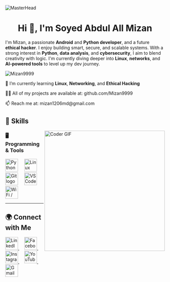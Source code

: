 ![MasterHead](https://developers.giphy.com/branch/master/static/api-512d36c09662682717108a38bbb5c57d.gif)

<h1 align="center">Hi 👋, I'm Soyed Abdul All Mizan</h1>

I'm Mizan, a passionate **Android** and **Python developer**, and a future **ethical hacker**. I enjoy building smart, secure, and scalable systems. With a strong interest in **Python**, **data analysis**, and **cybersecurity**, I aim to blend creativity with logic. I'm currently diving deeper into **Linux**, **networks**, and **AI-powered tools** to level up my dev journey.

<p align="left"> <img src="https://komarev.com/ghpvc/?username=Mizan9999&label=Profile%20views&color=0e75b6&style=flat" alt="Mizan9999" /> </p>

🌱 I’m currently learning **Linux**, **Networking**, and **Ethical Hacking**

👨‍💻 All of my projects are available at: github.com/Mizan9999

<p>📫 Reach me at: mizan1206md@gmail.com</p>

<h2 align="left">🚀 Skills</h2>

<img align="right" src="https://media.giphy.com/media/SWoSkN6DxTszqIKEqv/giphy.gif" alt="Coder GIF" width="380">

### 🖥 Programming & Tools  
<div align="left">
  <img src="https://cdn.jsdelivr.net/gh/devicons/devicon/icons/python/python-original.svg" height="40" alt="Python logo" />
  <img width="12" />
  <img src="https://img.icons8.com/?size=100&id=tmEqIUErLJVM&format=png&color=000000" height="40" alt="Linux logo" />
  <img width="12" />
  <img src="https://skillicons.dev/icons?i=git" height="40" alt="Git logo" />
  <img width="12" />
  <img src="https://skillicons.dev/icons?i=vscode" height="40" alt="VS Code logo" />
  <img width="12" />
  <img src="https://img.icons8.com/?size=100&id=sQDwK5CQx7EZ&format=png&color=000000" height="40" alt="WiFi / Networking logo" />
</div>

---

<h2 align="left">🌍 Connect with Me</h2>

<div align="left">
  <a href="https://www.linkedin.com/in/saa-mizan/" target="_blank">
    <img src="https://img.icons8.com/?size=100&id=8808&format=png&color=0A66C2" height="40" alt="LinkedIn logo" />
  </a>
  <img width="12" />

  <a href="https://www.facebook.com/saa.mizan.7" target="_blank">
    <img src="https://cdn.simpleicons.org/facebook/1877F2" height="40" alt="Facebook logo" />
  </a>
  <img width="12" />

  <a href="https://www.instagram.com/saa_mizan/" target="_blank">
    <img src="https://cdn.simpleicons.org/instagram/E4405F" height="40" alt="Instagram logo" />
  </a>
  <img width="12" />

  <a href="https://www.youtube.com/@mizan_me" target="_blank">
    <img src="https://cdn.simpleicons.org/youtube/FF0000" height="40" alt="YouTube logo" />
  </a>
  <img width="12" />

  <a href="mailto:mizan1206md@gmail.com" target="_blank">
    <img src="https://cdn.simpleicons.org/gmail/EA4335" height="40" alt="Gmail logo" />
  </a>
</div>


